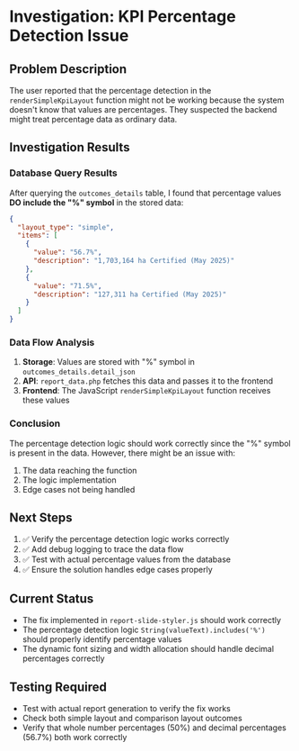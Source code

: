 # Investigation: KPI Percentage Detection Issue

## Problem Description
The user reported that the percentage detection in the `renderSimpleKpiLayout` function might not be working because the system doesn't know that values are percentages. They suspected the backend might treat percentage data as ordinary data.

## Investigation Results

### Database Query Results
After querying the `outcomes_details` table, I found that percentage values **DO include the "%" symbol** in the stored data:

```json
{
  "layout_type": "simple",
  "items": [
    {
      "value": "56.7%", 
      "description": "1,703,164 ha Certified (May 2025)"
    },
    {
      "value": "71.5%", 
      "description": "127,311 ha Certified (May 2025)"
    }
  ]
}
```

### Data Flow Analysis
1. **Storage**: Values are stored with "%" symbol in `outcomes_details.detail_json`
2. **API**: `report_data.php` fetches this data and passes it to the frontend
3. **Frontend**: The JavaScript `renderSimpleKpiLayout` function receives these values

### Conclusion
The percentage detection logic should work correctly since the "%" symbol is present in the data. However, there might be an issue with:
1. The data reaching the function
2. The logic implementation
3. Edge cases not being handled

## Next Steps
1. ✅ Verify the percentage detection logic works correctly
2. ✅ Add debug logging to trace the data flow
3. ✅ Test with actual percentage values from the database
4. ✅ Ensure the solution handles edge cases properly

## Current Status
- The fix implemented in `report-slide-styler.js` should work correctly
- The percentage detection logic `String(valueText).includes('%')` should properly identify percentage values
- The dynamic font sizing and width allocation should handle decimal percentages correctly

## Testing Required
- Test with actual report generation to verify the fix works
- Check both simple layout and comparison layout outcomes
- Verify that whole number percentages (50%) and decimal percentages (56.7%) both work correctly
